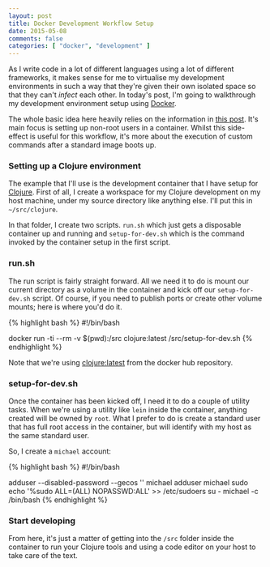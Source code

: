 ```yaml
---
layout: post
title: Docker Development Workflow Setup
date: 2015-05-08
comments: false
categories: [ "docker", "development" ]
---
```


As I write code in a lot of different languages using a lot of different frameworks, it makes sense for me to virtualise my development environments in such a way that they're given their own isolated space so that they can't <em>infect</em> each other. In today's post, I'm going to walkthrough my development environment setup using [Docker](https://www.docker.com/).

The whole basic idea here heavily relies on the information in [this post](http://www.yegor256.com/2014/08/29/docker-non-root.html). It's main focus is setting up non-root users in a container. Whilst this side-effect is useful for this workflow, it's more about the execution of custom commands after a standard image boots up.

### Setting up a Clojure environment

The example that I'll use is the development container that I have setup for [Clojure](http://clojure.org/). First of all, I create a workspace for my Clojure development on my host machine, under my source directory like anything else. I'll put this in `~/src/clojure`.

In that folder, I create two scripts. `run.sh` which just gets a disposable container up and running and `setup-for-dev.sh` which is the command invoked by the container setup in the first script.

### run.sh

The run script is fairly straight forward. All we need it to do is mount our current directory as a volume in the container and kick off our `setup-for-dev.sh` script. Of course, if you need to publish ports or create other volume mounts; here is where you'd do it.

{% highlight bash %}
#!/bin/bash

docker run -ti --rm -v $(pwd):/src clojure:latest /src/setup-for-dev.sh
{% endhighlight %}

Note that we're using [clojure:latest](https://registry.hub.docker.com/_/clojure/) from the docker hub repository.

### setup-for-dev.sh

Once the container has been kicked off, I need it to do a couple of utility tasks. When we're using a utility like `lein` inside the container, anything created will be owned by `root`. What I prefer to do is create a standard user that has full root access in the container, but will identify with my host as the same standard user. 

So, I create a `michael` account:

{% highlight bash %}
#!/bin/bash

adduser --disabled-password --gecos '' michael
adduser michael sudo
echo '%sudo ALL=(ALL) NOPASSWD:ALL' >> /etc/sudoers
su - michael -c /bin/bash
{% endhighlight %}

### Start developing

From here, it's just a matter of getting into the `/src` folder inside the container to run your Clojure tools and using a code editor on your host to take care of the text.

 

